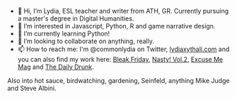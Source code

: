 - 👋 Hi, I’m Lydia, ESL teacher and writer from ATH, GR. Currently pursuing a master's degree in Digital Humanities.
- 👀 I’m interested in Javascript, Python, R and game narrative design.
- 🌱 I’m currently learning Python!
- 💞️ I’m looking to collaborate on anything, really.
- 📫 How to reach me: I'm @commonlydia on Twitter, <a href="url">lydiaxythali.com</a> and you can also find my work here: <a href="https://www.kingshotpress.com/shop/bleak-friday">Bleak Friday</a>,
<a href="https://www.kingshotpress.com/shop/nasty-vol-2">Nasty! Vol.2</a>,  <a href="https://franticflicker.com/">Excuse Me Mag</a> and <a href="https://dailydrunkmag.com/2021/01/14/i-love-you-rico-t/">The Daily Drunk</a>.

Also into hot sauce, birdwatching, gardening, Seinfeld, anything Mike Judge and Steve Albini.
